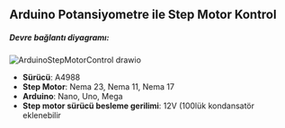 ## Arduino Potansiyometre ile Step Motor Kontrol
##### Devre bağlantı diyagramı:
![ArduinoStepMotorControl drawio](https://user-images.githubusercontent.com/68166850/140946999-9bbfa6c3-3572-4a85-ab47-1178bd692d8c.png)
- **Sürücü**: A4988
- **Step Motor**: Nema 23, Nema 11, Nema 17
- **Arduino**: Nano, Uno, Mega
- **Step motor sürücü  besleme gerilimi**: 12V (100lük kondansatör eklenebilir
